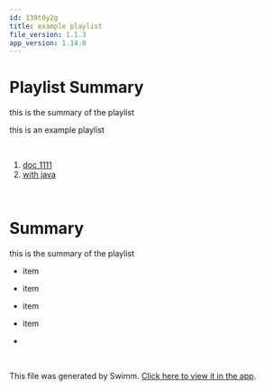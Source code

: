 ```yaml
---
id: 139t0y2g
title: example playlist
file_version: 1.1.3
app_version: 1.14.0
---
```


<!-- Intro - Do not remove this comment -->
# Playlist Summary

this is the summary of the playlist

this is an example playlist

<br/>

<!-- Steps - Do not remove this comment -->
1. [doc 1111](doc-1111.0q7zd.sw.md)
2. [with java](with-java.0xdlb.sw.md)


<br/>

<!-- Summary - Do not remove this comment -->
# Summary

this is the summary of the playlist

*   item

*   item

*   item

*   item

*

<br/>

This file was generated by Swimm. [Click here to view it in the app](https://swimm-web-app.web.app/repos/Z2l0aHViJTNBJTNBdDElM0ElM0FlcmFuLXN3aW1t/playlists/139t0y2g).

